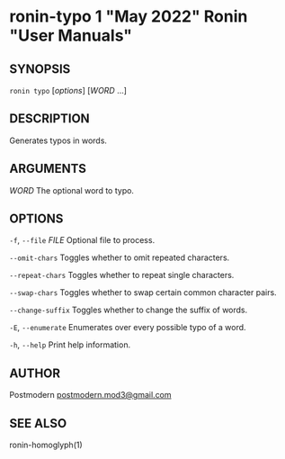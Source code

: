 # ronin-typo 1 "May 2022" Ronin "User Manuals"

## SYNOPSIS

`ronin typo` [*options*] [*WORD* ...]

## DESCRIPTION

Generates typos in words.

## ARGUMENTS

*WORD*
  The optional word to typo.

## OPTIONS

`-f`, `--file` *FILE*
  Optional file to process.

`--omit-chars`
  Toggles whether to omit repeated characters.

`--repeat-chars`
  Toggles whether to repeat single characters.

`--swap-chars`
  Toggles whether to swap certain common character pairs.

`--change-suffix`
  Toggles whether to change the suffix of words.

`-E`, `--enumerate`
  Enumerates over every possible typo of a word.

`-h`, `--help`
  Print help information.

## AUTHOR

Postmodern <postmodern.mod3@gmail.com>

## SEE ALSO

ronin-homoglyph(1)
